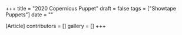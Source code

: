 +++
title = "2020 Copernicus Puppet"
draft = false
tags = ["Showtape Puppets"]
date = ""

[Article]
contributors = []
gallery = []
+++